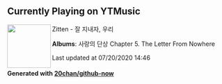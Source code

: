 ## Currently Playing on YTMusic

[<img align="left" width="100" src="https://lh3.googleusercontent.com/w4eJMPRASjXtrIg_tPmn2z_SkKd-Z2KlAojst-xgOcOjI5qzkaDTBlt9ZpmuyngY-L3NDYZLszz9ViX4">](https://music.youtube.com/channel/UC2xBk-gFSmnO__ZtHrXFEmg)

Zitten - 잘 지내자, 우리

**Albums**: 사랑의 단상 Chapter 5. The Letter From Nowhere

Last updated at 07/20/2020 14:46

#### Generated with [20chan/github-now](https://github.com/20chan/github-now)


<!--
**20chan/20chan** is a ✨ _special_ ✨ repository because its `README.md` (this file) appears on your GitHub profile.

Here are some ideas to get you started:

- 🔭 I’m currently working on ...
- 🌱 I’m currently learning ...
- 👯 I’m looking to collaborate on ...
- 🤔 I’m looking for help with ...
- 💬 Ask me about ...
- 📫 How to reach me: ...
- 😄 Pronouns: ...
- ⚡ Fun fact: ...
-->
